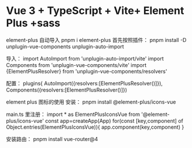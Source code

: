 # Vue 3 + TypeScript + Vite+ Element Plus +sass

element-plus 自动导入
pnpm i element-plus
首先按照插件：
pnpm install -D unplugin-vue-components unplugin-auto-import

导入：
import AutoImport from 'unplugin-auto-import/vite'
import Components from 'unplugin-vue-components/vite'
import {ElementPlusResolver} from 'unplugin-vue-components/resolvers'


配置：
plugins{
AutoImport({resolvers:[ElementPlusResolver()]}),
Components({resolvers:[ElementPlusResolver()]})

element plus 图标的使用
安装：
pnpm install @element-plus/icons-vue

main.ts 里注册：
import * as ElementPlusIconsVue from '@element-plus/icons-vue'
const app=createApp(App)
for(const [key,component] of Object.entries(ElementPlusIconsVue)){
app.component(key,component)
}


安装路由：
pnpm install vue-router@4